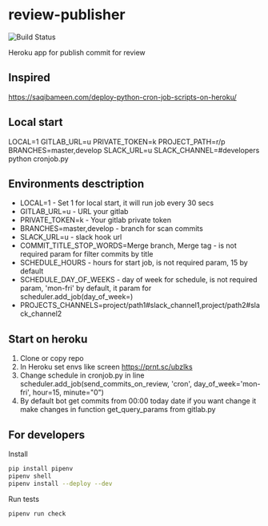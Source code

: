 # review-publisher

![Build Status](https://github.com/otis22/review-publisher/workflows/CI/badge.svg)


Heroku app for publish commit for review

## Inspired
https://saqibameen.com/deploy-python-cron-job-scripts-on-heroku/

## Local start 
LOCAL=1 GITLAB_URL=u PRIVATE_TOKEN=k PROJECT_PATH=r/p BRANCHES=master,develop SLACK_URL=u SLACK_CHANNEL=#developers python cronjob.py

## Environments desctription
* LOCAL=1 - Set 1 for local start, it will run job every 30 secs
* GITLAB_URL=u - URL your gitlab 
* PRIVATE_TOKEN=k - Your gitlab private token
* BRANCHES=master,develop - branch for scan commits
* SLACK_URL=u - slack hook url
* COMMIT_TITLE_STOP_WORDS=Merge branch, Merge tag - is not required param for filter commits by title
* SCHEDULE_HOURS - hours for start job, is not required param, 15 by default
* SCHEDULE_DAY_OF_WEEKS - day of week for schedule, is not required param, 'mon-fri' by default, it param for scheduler.add_job(day_of_week=) 
* PROJECTS_CHANNELS=project/path1#slack_channel1,project/path2#slack_channel2

## Start on heroku
1. Clone or copy repo
1. In Heroku set envs like screen https://prnt.sc/ubzlks
1. Change schedule in cronjob.py in line scheduler.add_job(send_commits_on_review, 'cron', day_of_week='mon-fri', hour=15, minute="0")
1. By default bot get commits from 00:00 today date if you want change it make changes in function get_query_params from gitlab.py

## For developers 

Install 
```bash
pip install pipenv
pipenv shell
pipenv install --deploy --dev
```

Run tests
```bash
pipenv run check
```
